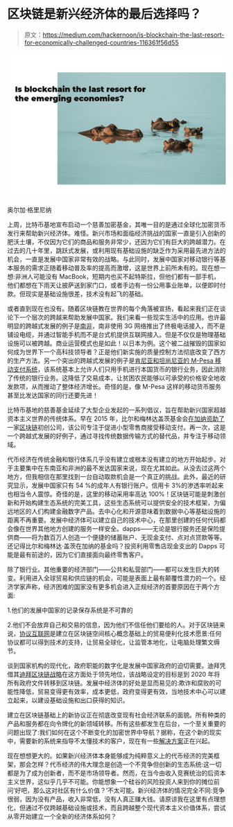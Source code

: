 # 区块链是新兴经济体的最后选择吗？

> 原文：<https://medium.com/hackernoon/is-blockchain-the-last-resort-for-economically-challenged-countries-116361f56d55>

![](img/4bd0e36b501cd5289265c7d2a64d1725.png)

奥尔加·格里尼纳

上周，比特币基地宣布启动一个慈善加密基金，其唯一目的是通过全球化加密货币发行来帮助新兴经济体。难怪。新兴市场和面临经济挑战的国家一直是引入创新的肥沃土壤，不仅因为它们的商品和服务非常少，还因为它们有巨大的跨越潜力。在过去的几十年里，跳跃式发展，或利用现有基础设施的缺乏作为采用最先进方法的机会，一直是发展中国家非常有效的战略。与此同时，发展中国家对移动银行等基本服务的需求正随着移动普及率的提高而激增，这是世界上前所未有的。现在想一想:非洲人可能没有 MacBook，短期内也买不起特斯拉，但他们都有一部手机，他们都想在下雨天让披萨送到家门口，或者手边有一份公用事业账单，以便即时付款。但现实是基础设施很差，技术没有起飞的基础。

或者直到现在也没有。随着区块链教在世界的每个角落被宣扬，看起来我们正在谈论下一个层次的跨越来帮助发展中国家。我们来看一些现实生活中的应用。也许最明显的跨越式发展的例子是[南非](http://af.reuters.com/article/investingNews/idAFKCN0Y10TQ)，南非使用 3G 网络推出了终极电话接入，而不是铺设电缆，并通过智能手机而不是台式机提供互联网接入。但是不仅仅是物理基础设施可以被跨越。商业运营模式也是如此！以日本为例。这个被二战摧毁的国家如何成为世界下一个高科技领导者？正是他们新实施的质量控制方法彻底改变了西方的生产方法。另一个突出的跨越式发展的例子是[肯尼亚和坦尚尼亚的 M-Pesa 移动支付系统](https://en.wikipedia.org/wiki/M-Pesa)，该系统基本上允许人们只用手机进行本国货币的银行业务，因此消除了传统的银行业务。这降低了交易成本，让贫困农民能够以可承受的价格安全地收发款项，从而推动了整体经济增长。奇怪的是，像 M-Pesa 这样的移动货币服务甚至比发达国家的同行还要先进！

比特币基地的慈善基金延续了大型企业发起的一系列倡议，旨在帮助新兴国家超越资本主义世界的传统体系。早在 2015 年，比尔和梅林达盖茨基金会[在加纳资助了](https://cointelegraph.com/news/bill-melinda-gates-foundation-promotes-bitcoin-in-kenya)一家[区块链](https://cointelegraph.com/tags/blockchain)初创公司，该公司专注于促进小型零售商接受移动支付。再一次，这是一个跨越式发展的好例子，通过寻找传统数据传输方式的替代品，并专注于移动领域。

代币经济在传统金融和银行体系几乎没有建立或根本没有建立的地方开始起步。对于主要集中在东南亚和非洲的最不发达国家来说，现在尤其如此。从没去过这两个地方，但我相信在那里找到一台自动取款机会是一个真正的挑战。此外，最近的研究显示，发展中国家只有 54 %的成年人有银行账户。信用卡 3%的渗透率听起来也相当令人震惊。奇怪的是，这里的移动采用率高达 100%！区块链可能是刺激创新和开始构建生态系统的完美工具，这些生态系统可以提供安全的技术框架，为偏远地区的人们构建金融数字产品。去中心化和开源意味着到数据中心等基础设施的距离不再重要。发展中经济体可以建立自己的技术中心，在那里创建的任何代码都会像在世界其他地方创建的服务一样安全。dapps——无论是银行服务还是保险提供商——将为数百万人创造一个便捷的储蓄账户、无现金支付、点对点贷款等等。还记得比尔和梅林达·盖茨在加纳的基金吗？投资利用零售店现金支出的 Dapps 可能是最有前途的，因为它们直接面向最终零售客户。

除了银行业。其他重要的经济部门——公共和私营部门——都可以发生巨大的转变。利用进入全球贸易和供应链的机会，可能是表面上最有颠覆性潜力的一个。经济学家声称，经济困难的国家没有更多机会进入正规经济的首要原因在于两个方面:

1.他们的发展中国家的记录保存系统是不可靠的

2.他们不会放弃自己和交易的信息，因为他们不信任他们要给的人。对于区块链来说，[协议互联网](https://hbr.org/2017/03/the-promise-of-blockchain-is-a-world-without-middlemen)是建立在区块链空间核心概念基础上的贸易便利化技术愿景:任何协议都可以得到技术的支持，让贸易全球化，让监管本地化，让电脑处理繁文缛节。

谈到国家机构的现代化，政府职能的数字化是发展中国家政府的迫切需要。迪拜凭借其[迪拜区块链战略](http://www.smartdubai.ae/dubai_blockchain.php)在这方面处于领先地位，该战略设定的目标是到 2020 年将所有政府文件转移到区块链。发展中经济体的好处是显而易见的:欺诈和腐败的可能性降低，贸易变得更有效率，成本更低，政府变得更有效，当地技术中心可以建立起来，以建设基础设施和出口获得的知识。

建立在区块链基础上的新协议正在彻底改变现有社会经济联系的面貌。所有种类的产品和服务都在向令牌化的新领域转移。所有这些都发生在后台，一个至关重要的问题出现了:我们如何在这个不断变化的加密世界中导航？据称，在这个新的现实中，需要新的系统来指导不太懂技术的客户，现在有一些[解决方案](https://revain.org/)正在兴起。

现在想想更大的。如果新兴经济体本身能够成为纯粹意义上的代币经济的完美框架，那会怎样？代币经济的伟大理念是创造一个不竞争但创新的生态系统:这一切都是为了成为创新者，而不是市场领导者。然而，在当今由收入竞赛统治的后资本主义世界，这似乎几乎不可能。你能想象一个硅谷的风险投资人来到你的摊位前问‘好吧，那么这对社区有什么价值？’不太可能。新兴经济体的情况完全不同:竞争很弱，因为没有产品，收入非常低，没有人真正赚大钱。请原谅我在这里有点理想化，但通过不仅跨越基础设施或技术，而且跨越整个现代资本主义价值体系，尝试从零开始建立一个全新的经济体系如何？